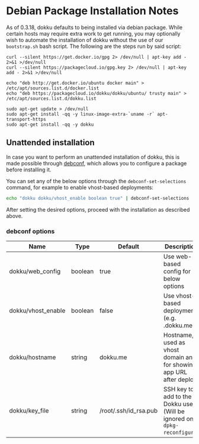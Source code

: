 # Debian Package Installation Notes

As of 0.3.18, dokku defaults to being installed via debian package. While certain hosts may require extra work to get running, you may optionally wish to automate the installation of dokku without the use of our `bootstrap.sh` bash script. The following are the steps run by said script:

```shell
curl --silent https://get.docker.io/gpg 2> /dev/null | apt-key add - 2>&1 >/dev/null
curl --silent https://packagecloud.io/gpg.key 2> /dev/null | apt-key add - 2>&1 >/dev/null

echo "deb http://get.docker.io/ubuntu docker main" > /etc/apt/sources.list.d/docker.list
echo "deb https://packagecloud.io/dokku/dokku/ubuntu/ trusty main" > /etc/apt/sources.list.d/dokku.list

sudo apt-get update > /dev/null
sudo apt-get install -qq -y linux-image-extra-`uname -r` apt-transport-https
sudo apt-get install -qq -y dokku
```

## Unattended installation

In case you want to perform an unattended installation of dokku, this is made possible through [debconf](https://en.wikipedia.org/wiki/Debconf_%28software_package%29), which allows you to configure a package before installing it.

You can set any of the below options through the `debconf-set-selections` command, for example to enable vhost-based deployments:

```bash
echo "dokku dokku/vhost_enable boolean true" | debconf-set-selections
```

After setting the desired options, proceed with the installation as described above.

### debconf options

| Name               | Type    | Default               | Description                                                              |
| ------------------ | ------- | --------------------- | ------------------------------------------------------------------------ |
| dokku/web_config   | boolean | true                  | Use web-based config for below options                                   |
| dokku/vhost_enable | boolean | false                 | Use vhost-based deployments (e.g. <app>.dokku.me)                        |
| dokku/hostname     | string  | dokku.me              | Hostname, used as vhost domain and for showing app URL after deploy      |
| dokku/key_file     | string  | /root/.ssh/id_rsa.pub | SSH key to add to the Dokku user (Will be ignored on `dpkg-reconfigure`) |

